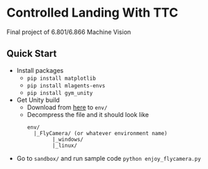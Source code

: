# Controlled Landing With TTC
Final project of 6.801/6.866 Machine Vision

## Quick Start
* Install packages
  * `pip install matplotlib`
  * `pip install mlagents-envs`
  * `pip install gym_unity`
* Get Unity build
  * Download from [here]() to `env/`
  * Decompress the file and it should look like
    ```
    env/
      |_FlyCamera/ (or whatever environment name)
            |_windows/
            |_linux/
    ```
* Go to `sandbox/` and run sample code `python enjoy_flycamera.py`